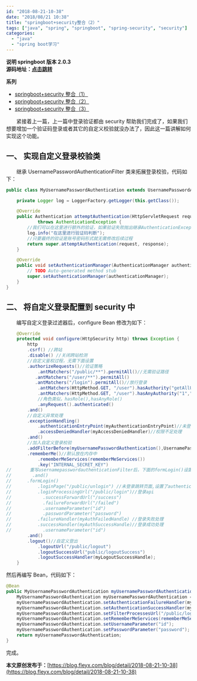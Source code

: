 ```yaml
---
id: "2018-08-21-10-38"
date: "2018/08/21 10:38"
title: "springboot+security整合（2）"
tags: ["java", "spring", "springboot", "spring-security", "security"]
categories:
  - "java"
  - "spring boot学习"
---
```


**说明 springboot 版本 2.0.3<br/>源码地址：[点击跳转](https://github.com/FleyX/demo-project/tree/master/springboot_spirngsecurity_demo)**

**系列**

- [springboot+security 整合（1）](https://blog.fleyx.com/blog/detail/2018-08-20-10-37)
- [springboot+security 整合（2）](https://blog.fleyx.com/blog/detail/2018-08-21-10-38)
- [springboot+security 整合（3）](https://blog.fleyx.com/blog/detail/2018-08-22-10-38)

&emsp;&emsp;紧接着上一篇，上一篇中登录验证都由 security 帮助我们完成了，如果我们想要增加一个验证码登录或者其它的自定义校验就没办法了，因此这一篇讲解如何实现这个功能。

## 一、 实现自定义登录校验类

&emsp;&emsp;继承 UsernamePasswordAuthenticationFilter 类来拓展登录校验，代码如下：

```java
public class MyUsernamePasswordAuthentication extends UsernamePasswordAuthenticationFilter{

	private Logger log = LoggerFactory.getLogger(this.getClass());

	@Override
	public Authentication attemptAuthentication(HttpServletRequest request, HttpServletResponse response)
			throws AuthenticationException {
		//我们可以在这里进行额外的验证，如果验证失败抛出继承AuthenticationException的自定义错误。
		log.info("在这里进行验证码判断");
        //只要最终的验证是账号密码形式就无需修改后续过程
		return super.attemptAuthentication(request, response);
	}

	@Override
	public void setAuthenticationManager(AuthenticationManager authenticationManager) {
		// TODO Auto-generated method stub
		super.setAuthenticationManager(authenticationManager);
	}
}
```

<!-- more -->

## 二、 将自定义登录配置到 security 中

&emsp;&emsp;编写自定义登录过滤器后，configure Bean 修改为如下：

```java
	@Override
	protected void configure(HttpSecurity http) throws Exception {
		http
		.csrf() //跨站
		.disable() //关闭跨站检测
        //自定义鉴权过程，无需下面设置
		.authorizeRequests()//验证策略
			.antMatchers("/public/**").permitAll()//无需验证路径
           .antMatchers("/user/**").permitAll()
           .antMatchers("/login").permitAll()//放行登录
			.antMatchers(HttpMethod.GET, "/user").hasAuthority("getAllUser")//拥有权限才可访问
			.antMatchers(HttpMethod.GET, "/user").hasAnyAuthority("1","2")//拥有任一权限即可访问
			//角色类似，hasRole(),hasAnyRole()
			.anyRequest().authenticated()
		.and()
        //自定义异常处理
		.exceptionHandling()
            .authenticationEntryPoint(myAuthenticationEntryPoint)//未登录处理
			.accessDeniedHandler(myAccessDeniedHandler)//权限不足处理
		.and()
        //加入自定义登录校验
        .addFilterBefore(myUsernamePasswordAuthentication(),UsernamePasswordAuthenticationFilter.class)
        .rememberMe()//默认放在内存中
            .rememberMeServices(rememberMeServices())
            .key("INTERNAL_SECRET_KEY")
//       重写usernamepasswordauthenticationFilter后，下面的formLogin()设置将失效，需要手动设置到个性化过滤器中
//        .and()
//		.formLogin()
//			.loginPage("/public/unlogin") //未登录跳转页面,设置了authenticationentrypoint后无需设置未登录跳转页面
//			.loginProcessingUrl("/public/login")//登录api
//            .successForwardUrl("/success")
//            .failureForwardUrl("/failed")
//            .usernameParameter("id")
//            .passwordParameter("password")
//			.failureHandler(myAuthFailedHandle) //登录失败处理
//			.successHandler(myAuthSuccessHandle)//登录成功处理
//            .usernameParameter("id")
		.and()
		.logout()//自定义登出
			.logoutUrl("/public/logout")
            .logoutSuccessUrl("public/logoutSuccess")
			.logoutSuccessHandler(myLogoutSuccessHandle);
	}
```

然后再编写 Bean，代码如下：

```java
@Bean
public MyUsernamePasswordAuthentication myUsernamePasswordAuthentication(){
    MyUsernamePasswordAuthentication myUsernamePasswordAuthentication = new MyUsernamePasswordAuthentication();
    myUsernamePasswordAuthentication.setAuthenticationFailureHandler(myAuthFailedHandle); //设置登录失败处理类
    myUsernamePasswordAuthentication.setAuthenticationSuccessHandler(myAuthSuccessHandle);//设置登录成功处理类
    myUsernamePasswordAuthentication.setFilterProcessesUrl("/public/login");
    myUsernamePasswordAuthentication.setRememberMeServices(rememberMeServices()); //设置记住我
    myUsernamePasswordAuthentication.setUsernameParameter("id");
    myUsernamePasswordAuthentication.setPasswordParameter("password");
    return myUsernamePasswordAuthentication;
}
```

完成。

**本文原创发布于：**[https://blog.fleyx.com/blog/detail/2018-08-21-10-38](https://blog.fleyx.com/blog/detail/2018-08-21-10-38)
